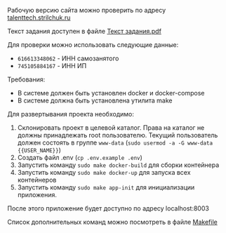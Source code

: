 Рабочую версию сайта можно проверить по адресу [talenttech.strilchuk.ru](http://talenttech.strilchuk.ru/)

Текст задания доступен в файле [Текст задания.pdf](https://github.com/strilchuk/talenttech-test/blob/master/%D0%A2%D0%B5%D0%BA%D1%81%D1%82%20%D0%B7%D0%B0%D0%B4%D0%B0%D0%BD%D0%B8%D1%8F.pdf)

Для проверки можно использовать следующие данные:
 - `616613348062` - ИНН самозанятого
 - `745105884167` - ИНН ИП

Требования:
- В системе должен быть установлен docker и docker-compose
- В системе должна быть установлена утилита make

Для развертывания проекта необходимо:
1. Склонировать проект в целевой каталог. Права на каталог не должны принадлежать root пользователю. Текущий пользователь должен состоять в группе `www-data` (`sudo usermod -a -G www-data {{USER_NAME}}`)
2. Создать файл .env (`cp .env.example .env`)
2. Запустить команду `sudo make docker-build` для сборки контейнера
3. Запустить команду `sudo make docker-up` для запуска всех контейнеров
4. Запустить команду `sudo make app-init` для инициализации приложения.

После этого приложение будет доступно по адресу localhost:8003

Список дополнительных команд можно посмотреть в файле [Makefile](https://github.com/strilchuk/talenttech-test/blob/master/Makefile)
